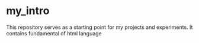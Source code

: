# my_intro
This repository serves as a starting point for my projects and experiments. It contains fundamental of html language
